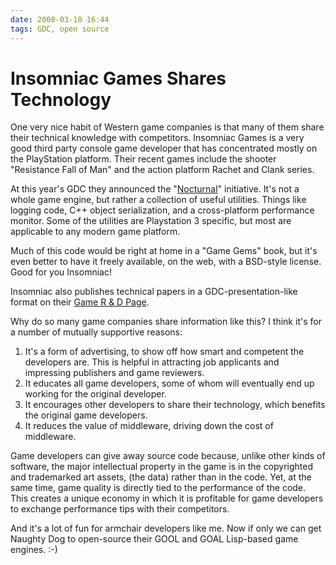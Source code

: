 ```yaml
---
date: 2008-03-18 16:44
tags: GDC, open source
---
```


# Insomniac Games Shares Technology

One very nice habit of Western game companies is that many of them share their
technical knowledge with competitors. Insomniac Games is a very good third
party console game developer that has concentrated mostly on the PlayStation
platform. Their recent games include the shooter "Resistance Fall of Man" and
the action platform Rachet and Clank series.

At this year's GDC they announced
the "[Nocturnal](http://nocturnal.insomniacgames.com/)" initiative. It's not a
whole game engine, but rather a collection of useful utilities. Things like
logging code, C++ object serialization, and a cross-platform performance
monitor. Some of the utilities are Playstation 3 specific, but most are
applicable to any modern game platform.

Much of this code would be right at
home in a "Game Gems" book, but it's even better to have it freely available,
on the web, with a BSD-style license. Good for you Insomniac!

Insomniac also
publishes technical papers in a GDC-presentation-like format on their [Game R
& D Page](http://www.insomniacgames.com/tech/techpage.php).

Why do so many
game companies share information like this? I think it's for a number of
mutually supportive reasons:

1. It's a form of advertising, to show off how smart and competent the developers are. This is helpful in attracting job applicants and impressing publishers and game reviewers.
2. It educates all game developers, some of whom will eventually end up working for the original developer.
3. It encourages other developers to share their technology, which benefits the original game developers.
4. It reduces the value of middleware, driving down the cost of middleware.

Game developers can give away source code because, unlike other kinds of
software, the major intellectual property in the game is in the copyrighted
and trademarked art assets, (the data) rather than in the code. Yet, at the
same time, game quality is directly tied to the performance of the code. This
creates a unique economy in which it is profitable for game developers to
exchange performance tips with their competitors.

And it's a lot of fun for
armchair developers like me. Now if only we can get Naughty Dog to open-source
their GOOL and GOAL Lisp-based game engines. :-)
